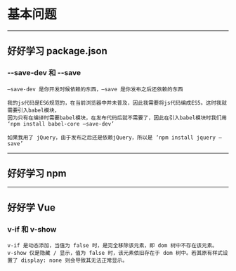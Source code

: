 # 基本问题

***
## 好好学习 package.json
### --save-dev 和 --save
```
–save-dev 是你开发时候依赖的东西，–save 是你发布之后还依赖的东西

我的js代码是ES6规范的，在当前浏览器中并未普及，因此我需要将js代码编成ES5。这时我就需要引入babel模块，
因为只有在编译时需要babel模块，在发布代码后就不需要了，因此在引入babel模块时我们用 ‘npm install babel-core –save-dev’

如果我用了 jQuery，由于发布之后还是依赖jQuery，所以是 ‘npm install jquery –save’
```

***
## 好好学习 npm

***
## 好好学 Vue
### v-if 和 v-show
```
v-if 是动态添加，当值为 false 时，是完全移除该元素，即 dom 树中不存在该元素。
v-show 仅是隐藏 / 显示，值为 false 时，该元素依旧存在于 dom 树中。若其原有样式设置了 display: none 则会导致其无法正常显示。
```
